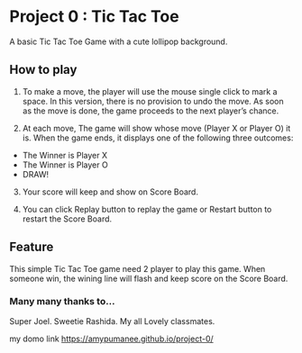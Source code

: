 # Project 0 :  Tic Tac Toe

A basic Tic Tac Toe Game with a cute lollipop background.

## How to play

1. To make a move, the player will use the mouse single click to mark a space. In this version, there is no provision to undo the move. As soon as the move is done, the game proceeds to the next player’s chance.

2. At each move, The game will show whose move (Player X or Player O) it is. When the game ends, it displays one of the following three outcomes:

- The Winner is Player X
- The Winner is Player O
- DRAW!

3. Your score will keep and show on Score Board.

4. You can click Replay button to replay the game or Restart button to restart the Score Board.

## Feature

This simple Tic Tac Toe game need 2 player to play this game.
When someone win, the wining line will flash and keep score on the Score Board.

### Many many thanks to...

Super Joel.
Sweetie Rashida.
My all Lovely classmates.


my domo link https://amypumanee.github.io/project-0/
